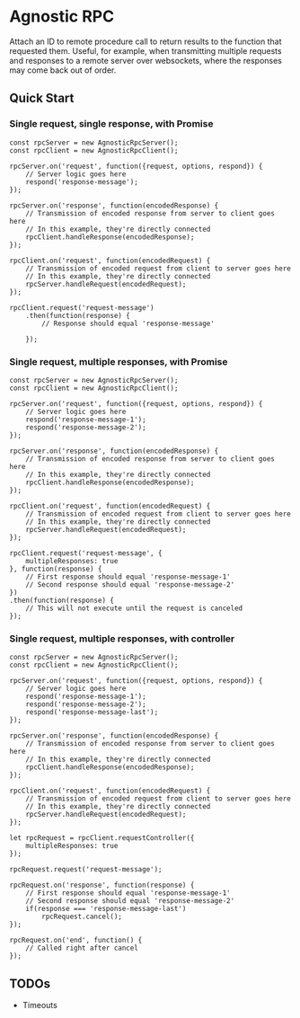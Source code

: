 # Agnostic RPC #

Attach an ID to remote procedure call to return results to the function that requested them.
Useful, for example, when transmitting multiple requests and responses to a remote server over websockets, where the responses may come back out of order.

## Quick Start ##

### Single request, single response, with Promise ###

	const rpcServer = new AgnosticRpcServer();
	const rpcClient = new AgnosticRpcClient();

	rpcServer.on('request', function({request, options, respond}) {
		// Server logic goes here
		respond('response-message');
	});

	rpcServer.on('response', function(encodedResponse) {
		// Transmission of encoded response from server to client goes here
		// In this example, they're directly connected
		rpcClient.handleResponse(encodedResponse);
	});

	rpcClient.on('request', function(encodedRequest) {
		// Transmission of encoded request from client to server goes here
		// In this example, they're directly connected
		rpcServer.handleRequest(encodedRequest);
	});

	rpcClient.request('request-message')
		.then(function(response) {
			// Response should equal 'response-message'

		});


### Single request, multiple responses, with Promise ###

	const rpcServer = new AgnosticRpcServer();
	const rpcClient = new AgnosticRpcClient();

	rpcServer.on('request', function({request, options, respond}) {
		// Server logic goes here
		respond('response-message-1');
		respond('response-message-2');
	});

	rpcServer.on('response', function(encodedResponse) {
		// Transmission of encoded response from server to client goes here
		// In this example, they're directly connected
		rpcClient.handleResponse(encodedResponse);
	});

	rpcClient.on('request', function(encodedRequest) {
		// Transmission of encoded request from client to server goes here
		// In this example, they're directly connected
		rpcServer.handleRequest(encodedRequest);
	});

	rpcClient.request('request-message', {
		multipleResponses: true
	}, function(response) {
		// First response should equal 'response-message-1'
		// Second response should equal 'response-message-2'
	})
	.then(function(response) {
		// This will not execute until the request is canceled
	});

### Single request, multiple responses, with controller ###

	const rpcServer = new AgnosticRpcServer();
	const rpcClient = new AgnosticRpcClient();

	rpcServer.on('request', function({request, options, respond}) {
		// Server logic goes here
		respond('response-message-1');
		respond('response-message-2');
		respond('response-message-last');
	});

	rpcServer.on('response', function(encodedResponse) {
		// Transmission of encoded response from server to client goes here
		// In this example, they're directly connected
		rpcClient.handleResponse(encodedResponse);
	});

	rpcClient.on('request', function(encodedRequest) {
		// Transmission of encoded request from client to server goes here
		// In this example, they're directly connected
		rpcServer.handleRequest(encodedRequest);
	});

	let rpcRequest = rpcClient.requestController({
		multipleResponses: true
	});

	rpcRequest.request('request-message');

	rpcRequest.on('response', function(response) {
		// First response should equal 'response-message-1'
        // Second response should equal 'response-message-2'
        if(response === 'response-message-last')
        	rpcRequest.cancel();
	});

	rpcRequest.on('end', function() {
		// Called right after cancel
	});

## TODOs ##

- Timeouts
